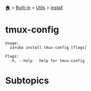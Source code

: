 <!--startTocHeader-->
[🏠](../../../README.md) > [Built-in](../../README.md) > [Utils](../README.md) > [install](README.md)
# tmux-config
<!--endTocHeader-->

```
Usage:
  zaruba install tmux-config [flags]

Flags:
  -h, --help   help for tmux-config

```

# Subtopics
<!--startTocSubtopic-->
<!--endTocSubtopic-->